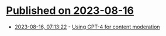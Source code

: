 # [Published on 2023-08-16](index.md)

* [2023-08-16, 07:13:22](https://lobste.rs/s/8qqayv/using_gpt_4_for_content_moderation) - [Using GPT-4 for content moderation](https://openai.com/blog/using-gpt-4-for-content-moderation)

